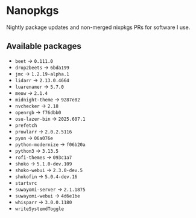 <!--
SPDX-FileCopyrightText: 2025 Hana Kretzer <hanakretzer@gmail.com>

SPDX-License-Identifier: CC0-1.0
-->

# Nanopkgs

Nightly package updates and non-merged nixpkgs PRs for software I use.

## Available packages

- `beet` -> `0.111.0`
- `drop2beets` -> `6bda199`
- `jmc` -> `1.2.19-alpha.1`
- `lidarr` -> `2.13.0.4664`
- `luarenamer` -> `5.7.0`
- `meow` -> `2.1.4`
- `midnight-theme` -> `9287e82`
- `nvchecker` -> `2.18`
- `openrgb` -> `f76dbb0`
- `osu-lazer-bin` -> `2025.607.1`
- `prefetch`
- `prowlarr` -> `2.0.2.5116`
- `pyon` -> `06a076e`
- `python-modernize` -> `f06b20a`
- `python3` -> `3.13.5`
- `rofi-themes` -> `093c1a7`
- `shoko` -> `5.1.0-dev.109`
- `shoko-webui` -> `2.3.0-dev.5`
- `shokofin` -> `5.0.4-dev.16`
- `startvrc`
- `suwayomi-server` -> `2.1.1875`
- `suwayomi-webui` -> `4d6e1be`
- `whisparr` -> `3.0.0.1180`
- `writeSystemdToggle`
